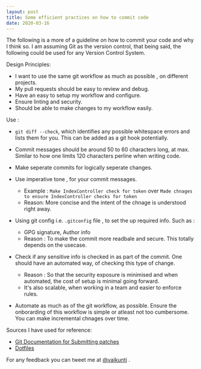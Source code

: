 ```yaml
---
layout: post
title: Some efficient practices on how to commit code
date: 2020-03-16
---
```


The following is a more of a guideline on how to commit your code and why I think so.
I am assuming Git as the version control, that being said, the following could be used for any Version Control System.

Design Principles:

- I want to use the same git workflow as much as possible , on different projects.
- My pull requests should be easy to review and debug.
- Have an easy to setup my workflow and configure.
- Ensure linting and security.
- Should be able to make changes to my workflow easily.

Use :
-  ` git diff --check `, which identifies any possible whitespace errors and lists them for you. This can be added as a 
git hook potentially.

-  Commit messages should be around 50 to 60 characters long, at max. Similar to how one limits 120 characters perline 
when writing code.

- Make seperate commits for logically seperate changes.

- Use imperative tone , for your commit messages.
    - Example : `Make IndexController check for token` over `Made chnages to ensure IndexController checks for token`
    - Reason: More concise  and the intent of the chnage is understood right away.

- Using git config i.e. `.gitconfig` file , to set the up required info. Such as :
    - GPG signature, Author info
    - Reason : To make the commit more readbale and secure. This totally depends on the usecase.

- Check if any sensitive info is checked in as part of the commit. One should have an automated way, of checking this type of change.
    - Reason :  So that the security exposure is minimised and when automated, the cost of setup is minimal going forward.
    - It's also scalable, when working in a team and easier to enforce rules.

- Automate as much as of the git workflow, as possible. Ensure the onborarding of this workflow is simple or atleast not too cumbersome.
 You can make incremental chnages over time.


Sources I have used for reference: 

- [Git Documentation for Submitting patches](https://git.kernel.org/pub/scm/git/git.git/tree/Documentation/SubmittingPatches?id=HEAD#n133)
- [Dotfiles](https://dotfiles.github.io)


For any feedback you can tweet me at [@vaikuntj](https://twitter.com/vaikuntj) .